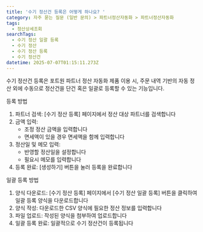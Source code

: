 ```yaml
---
title: '수기 정산건 등록은 어떻게 하나요? '
category: 자주 묻는 질문 (일반 문의) > 파트너정산자동화 > 파트너정산자동화
tags:
  - 정산상세조회
searchTags:
  - 수기 정산 일괄 등록
  - 수기 정산
  - 수기 정산 등록
  - 수기 정산건
datetime: 2025-07-07T01:15:11.273Z
---
```


수기 정산건 등록은 포트원 파트너 정산 자동화 제품 이용 시, 주문 내역 기반의 자동 정산 외에 수동으로 정산건을 단건 혹은 일괄로 등록할 수 있는 기능입니다.

등록 방법

1. 파트너 검색: \[수기 정산 등록] 페이지에서 정산 대상 파트너를 검색합니다
2. 금액 입력:
   - 조정 정산 금액을 입력합니다
   - 면세액이 있을 경우 면세액을 함께 입력합니다
3. 정산일 및 메모 입력:
   - 반영할 정산일을 설정합니다
   - 필요시 메모를 입력합니다
4. 등록 완료: \[생성하기] 버튼을 눌러 등록을 완료합니다

일괄 등록 방법

1. 양식 다운로드: \[수기 정산 등록] 페이지에서 \[수기 정산 일괄 등록] 버튼을 클릭하여 일괄 등록 양식을 다운로드합니다
2. 양식 작성: 다운로드한 CSV 양식에 필요한 정산 정보를 입력합니다
3. 파일 업로드: 작성된 양식을 첨부하여 업로드합니다
4. 일괄 등록 완료: 일괄적으로 수기 정산건이 등록됩니다
